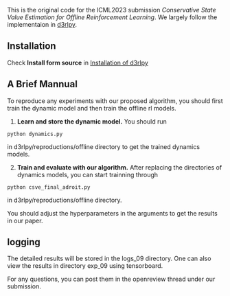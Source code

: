 This is the original code for the ICML2023 submission *Conservative State Value Estimation for Offline Reinforcement Learning*.
We largely follow the implementaion in [d3rlpy](https://github.com/takuseno/d3rlpy/commit/1ac85b9955408b5e3e9f67ec6592828d8021885b).

## Installation
Check **Install form source** in [Installation of d3rlpy](https://d3rlpy.readthedocs.io/en/v1.1.1/installation.html)

## A Brief Mannual
To reproduce any experiments with our proposed algorithm, you should first train the dynamic model and then train the offline rl models. 

1. **Learn and store the dynamic model.** You should run
```
python dynamics.py
```
in d3rlpy/reproductions/offline directory to get the trained dynamics models.

2. **Train and evaluate with our algorithm.** After replacing the directories of dynamics models, you can start trainning through 
```
python csve_final_adroit.py 
```
in d3rlpy/reproductions/offline directory.

You should adjust the hyperparameters in the arguments to get the results in our paper.

## logging
The detailed results will be stored in the logs_09 directory. One can also view the results in directory exp_09 using tensorboard. 

For any questions, you can post them in the openreview thread under our submission.



